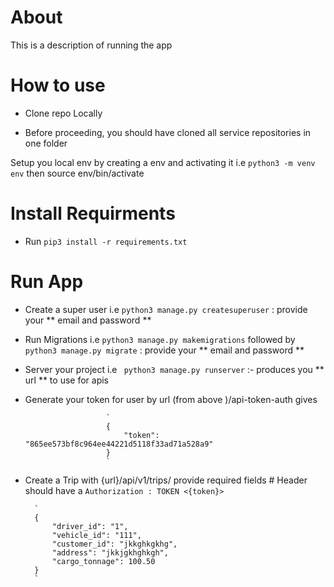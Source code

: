 # About

This is a description of running the app

# How to use
 - Clone repo Locally


 -  Before proceeding, you should have cloned all service repositories in one folder

   Setup you local env by creating a env and activating it
            i.e `python3 -m venv env` then source env/bin/activate

# Install Requirments

- Run `pip3 install -r requirements.txt`

# Run App

- Create a super user 
            i.e `python3 manage.py createsuperuser`  : provide your ** email and password **

- Run Migrations
            i.e `python3 manage.py makemigrations` followed by `python3 manage.py migrate` : provide your ** email and password **
- Server your project 
        i.e ` python3 manage.py runserver`  :- produces you ** url ** to use for apis

- Generate your token for user by  url (from above )/api-token-auth gives

                        `
                        {
                            "token": "865ee573bf8c964ee44221d5118f33ad71a528a9"
                        }
                        `

- Create a Trip with  {url}/api/v1/trips/ provide required fields
        # Header should have a 
        `Authorization : TOKEN <{token}>`

        `
        {
            "driver_id": "1",
            "vehicle_id": "111",
            "customer_id": "jkkghkgkhg",
            "address": "jkkjgkhghkgh",
            "cargo_tonnage": 100.50   
        }
        `